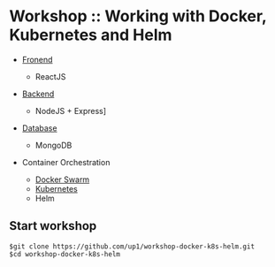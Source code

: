 # Workshop :: Working with Docker, Kubernetes and Helm
* [Fronend](https://github.com/up1/workshop-docker-k8s-helm/tree/main/frontend)
  * ReactJS
* [Backend](https://github.com/up1/workshop-docker-k8s-helm/tree/main/backend)
  * NodeJS + Express]
* [Database](https://github.com/up1/workshop-docker-k8s-helm/tree/main/database)
  * MongoDB
  
* Container Orchestration
  * [Docker Swarm](https://github.com/up1/workshop-docker-k8s-helm/wiki/Docker-Swarm)
  * [Kubernetes](https://github.com/up1/workshop-docker-k8s-helm/tree/main/k8s)
  * Helm

## Start workshop
```
$git clone https://github.com/up1/workshop-docker-k8s-helm.git
$cd workshop-docker-k8s-helm
```



